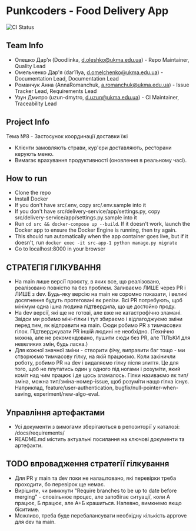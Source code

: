 # Punkcoders - Food Delivery App

![CI Status](https://github.com/ukma-cs-ssdm-2025/team-team12/actions/workflows/ci.yml/badge.svg)

## Team Info

- Олешко Дар'я (Doodlinka, d.oleshko@ukma.edu.ua) - Repo Maintainer, Quality Lead
- Омельченко Дар'я (dar11ya, d.omelchenko@ukma.edu.ua) - Documentation Lead, Documentation Lead
- Романчук Анна (AnnaRomanchuk, a.romanchuk@ukma.edu.ua) - Issue Tracker Lead, Requirements Lead
- Узун Дмитро (uzun-dmytro, d.uzun@ukma.edu.ua) - CI Maintainer, Traceability Lead
  
## Project Info

Тема №8 - Застосунок координації доставки їжі

- Клієнти замовляють страви, кур'єри доставляють, ресторани керують меню.
- Вимагає врахування продуктивності (оновлення в реальному часі).

## How to run

- Clone the repo
- Install Docker
- If you don't have src/.env, copy src/.env.sample into it
- If you don't have src/delivery-service/app/settings.py, copy src/delivery-service/app/settings.py.sample into it
- Run ```cd src && docker-compose up --build```. If it doesn't work, launch the Docker app to ensure the Docker Engine is running, then try again.
- This should run automatically when the app container goes live, but if it doesn't, run ```docker exec -it src-app-1 python manage.py migrate```
- Go to localhost:8000 in your browser

## СТРАТЕГІЯ ГІЛКУВАННЯ

- На main лише версії проєкту, в яких все, що реалізовано, реалізовано повністю та без проблем. Заливаємо ЛИШЕ через PR і ЛИШЕ з dev. Будь-яку версію на main не соромно показати, і великі досягнення будуть протеговані як релізи. Всі PR потребують, щоб мінімум одна ішна людина підтвердила, що це достойно проду.
- На dev версії, які ще не готові, але вже не катастрофічно зламані. Звідси ми робимо міні-гілки і тут збираємо і відлагоджуємо зміни перед тим, як відправити на main. Сюди робимо PR з тимчасових гілок. Підтверджувати PR іншій людині не необхідно. (Технічно можна, але не рекомендовано, пушити сюди без PR, але ТІЛЬКИ для невеликих змін, будь ласка.)
- Для кожної значної зміни - створити фічу, виправити баг тощо - ми створюємо тимчасову гілку, на якій працюємо. Коли закіничли роботу, робимо PR на dev і видаляємо гілку після злиття. Це для того, щоб не плутатись один у одного під ногами і розуміти, який коміт над чим працює і де щось зламалось. Гілки називаємо як тип/зміна, можна тип/зміна-номер-issue, щоб розуміти нащо гілка існує. Наприклад, feature/user-authentication, bugfix/null-pointer-when-saving, experiment/new-algo-eval.

## Управління артефактами

- Усі документи з вимогами зберігаються в репозиторії у каталозі: /docs/requirements/
- README.md містить актуальні посилання на ключові документи та артефакти.

## TODO впровадження стратегії гілкування

- Для PR у main та dev поки не налаштовано, які перевірки треба проходити, бо перевірок ще немає.
- Вирішити, чи вимкнути "Require branches to be up to date before merging" - сповільнює процес, але запобігає ситуації, коли А працює, Б працює, але А+Б крашиться. Напевно, вимкнемо якщо біситиме.
- Можливо, треба буде перебалансувати необхідну кількість approve для dev та main.


